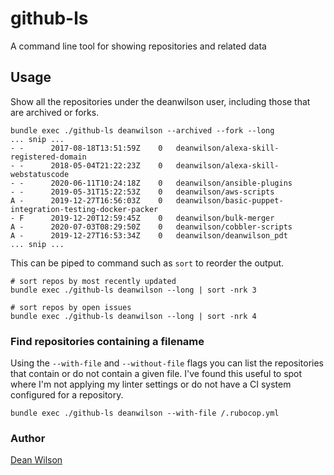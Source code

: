 # github-ls
A command line tool for showing repositories and related data

## Usage

Show all the repositories under the deanwilson user, including those that are
archived or forks.

    bundle exec ./github-ls deanwilson --archived --fork --long
    ... snip ...
    - - 	 2017-08-18T13:51:59Z 	 0 	 deanwilson/alexa-skill-registered-domain
    - - 	 2018-05-04T21:22:23Z 	 0 	 deanwilson/alexa-skill-webstatuscode
    - - 	 2020-06-11T10:24:18Z 	 0 	 deanwilson/ansible-plugins
    - - 	 2019-05-31T15:22:53Z 	 0 	 deanwilson/aws-scripts
    A - 	 2019-12-27T16:56:03Z 	 0 	 deanwilson/basic-puppet-integration-testing-docker-packer
    - F 	 2019-12-20T12:59:45Z 	 0 	 deanwilson/bulk-merger
    A - 	 2020-07-03T08:29:50Z 	 0 	 deanwilson/cobbler-scripts
    A - 	 2019-12-27T16:53:34Z 	 0 	 deanwilson/deanwilson_pdt
    ... snip ...

This can be piped to command such as `sort` to reorder the output.

    # sort repos by most recently updated
    bundle exec ./github-ls deanwilson --long | sort -nrk 3

    # sort repos by open issues
    bundle exec ./github-ls deanwilson --long | sort -nrk 4

### Find repositories containing a filename

Using the `--with-file` and `--without-file` flags you can list the
repositories that contain or do not contain a given file. I've found this useful
to spot where I'm not applying my linter settings or do not have a CI system configured
for a repository.

    bundle exec ./github-ls deanwilson --with-file /.rubocop.yml


### Author

[Dean Wilson](https://www.unixdaemon.net)

